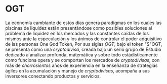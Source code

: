 # OGT
La economía cambiante de estos días genera paradigmas en los cuales las piscinas de liquidez están presentándose como posibles soluciones al problema de liquidez en los mercados y las constantes caídas de los mismos ante la especulación y los ánimos de controlar el poder adquisitivo de las personas 
One God Token, Por sus siglas $OGT$, bajo el token "$"OGT, se presenta como una $cryptodivisa$, creada bajo un serio grupo de Estudio dedicado a analizar profunda, mátemática y sobre todo estádisticamente como funciona opera y se comportan los mercados de $cryptodivisas$, con más de $chorrosientos$ años de experiencia en la enseñanza de strategias ágiles en la acumulación y manejo de   $cryptodivisas$,  acompaña a sus inversores conectando productos y servicios.